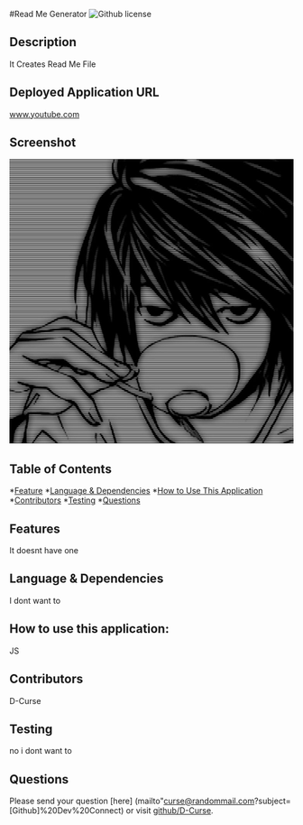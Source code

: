 #Read Me Generator
![Github license](https://img.shields.io/badge/license--blue.svg)

## Description
It Creates Read Me File

## Deployed Application URL
www.youtube.com

## Screenshot
![SCREENSHOT GOES HERE ](./src/assets/test.jpg)

## Table of Contents
*[Feature](#features)
*[Language & Dependencies](#languageanddependencies)
*[How to Use This Application](#HowToUseThisApplication)
*[Contributors](#contributors)
*[Testing](#testing)
*[Questions](#questions)

## Features
It doesnt have one

## Language & Dependencies
I dont want to

## How to use this application:
JS

## Contributors
D-Curse

## Testing
no i dont want to

## Questions
Please send your question [here] (mailto"curse@randommail.com?subject=[Github]%20Dev%20Connect) or visit [github/D-Curse](http://github.com/D-Curse).
